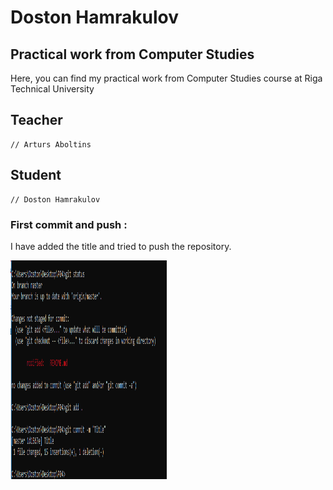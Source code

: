 # Doston Hamrakulov

## Practical work from Computer Studies
  
Here, you can find my practical work from Computer Studies course at Riga Technical University


## Teacher
```[artursaboltins]
// Arturs Aboltins 
```
## Student
```[dostonhamrakulov]
// Doston Hamrakulov 
```

### First commit and push :

I have added the title and tried to push the repository.

<img width="250px" height="350px" src="https://github.com/DostonUZ/P04/blob/master/Screenshots/images_1.PNG" />